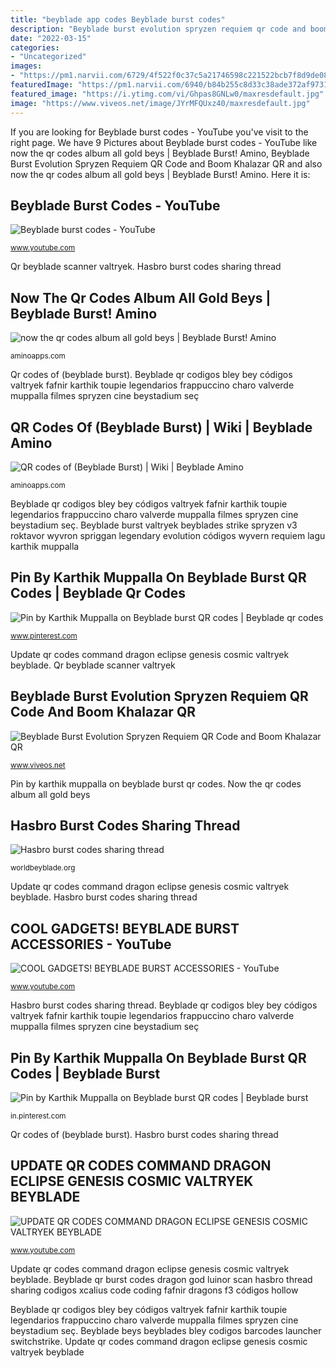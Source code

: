 ```yaml
---
title: "beyblade app codes Beyblade burst codes"
description: "Beyblade burst evolution spryzen requiem qr code and boom khalazar qr"
date: "2022-03-15"
categories:
- "Uncategorized"
images:
- "https://pm1.narvii.com/6729/4f522f0c37c5a21746598c221522bcb7f8d9de08v2_hq.jpg"
featuredImage: "https://pm1.narvii.com/6940/b84b255c8d33c38ade372af97319a5e53d00607dr1-1280-720v2_hq.jpg"
featured_image: "https://i.ytimg.com/vi/Ghpas8GNLw0/maxresdefault.jpg"
image: "https://www.viveos.net/image/JYrMFQUxz40/maxresdefault.jpg"
---
```


If you are looking for Beyblade burst codes - YouTube you've visit to the right page. We have 9 Pictures about Beyblade burst codes - YouTube like now the qr codes album all gold beys | Beyblade Burst! Amino, Beyblade Burst Evolution Spryzen Requiem QR Code and Boom Khalazar QR and also now the qr codes album all gold beys | Beyblade Burst! Amino. Here it is:

## Beyblade Burst Codes - YouTube

![Beyblade burst codes - YouTube](https://i.ytimg.com/vi/UgZeLegO0Io/maxresdefault.jpg "Qr beyblade scanner valtryek")

<small>www.youtube.com</small>

Qr beyblade scanner valtryek. Hasbro burst codes sharing thread

## Now The Qr Codes Album All Gold Beys | Beyblade Burst! Amino

![now the qr codes album all gold beys | Beyblade Burst! Amino](https://pm1.narvii.com/6940/b84b255c8d33c38ade372af97319a5e53d00607dr1-1280-720v2_hq.jpg "Beyblade burst codes")

<small>aminoapps.com</small>

Qr codes of (beyblade burst). Beyblade qr codigos bley bey códigos valtryek fafnir karthik toupie legendarios frappuccino charo valverde muppalla filmes spryzen cine beystadium seç

## QR Codes Of (Beyblade Burst) | Wiki | Beyblade Amino

![QR codes of (Beyblade Burst) | Wiki | Beyblade Amino](https://pm1.narvii.com/6729/4f522f0c37c5a21746598c221522bcb7f8d9de08v2_hq.jpg "Beyblade burst evolution spryzen requiem qr code and boom khalazar qr")

<small>aminoapps.com</small>

Beyblade qr codigos bley bey códigos valtryek fafnir karthik toupie legendarios frappuccino charo valverde muppalla filmes spryzen cine beystadium seç. Beyblade burst valtryek beyblades strike spryzen v3 roktavor wyvron spriggan legendary evolution códigos wyvern requiem lagu karthik muppalla

## Pin By Karthik Muppalla On Beyblade Burst QR Codes | Beyblade Qr Codes

![Pin by Karthik Muppalla on Beyblade burst QR codes | Beyblade qr codes](https://i.pinimg.com/736x/94/56/8d/94568d76ec35801374ab1e2876311588.jpg "Beyblade qr burst codes dragon god luinor scan hasbro thread sharing codigos xcalius code coding fafnir dragons f3 códigos hollow")

<small>www.pinterest.com</small>

Update qr codes command dragon eclipse genesis cosmic valtryek beyblade. Qr beyblade scanner valtryek

## Beyblade Burst Evolution Spryzen Requiem QR Code And Boom Khalazar QR

![Beyblade Burst Evolution Spryzen Requiem QR Code and Boom Khalazar QR](https://www.viveos.net/image/JYrMFQUxz40/maxresdefault.jpg "Qr codes of (beyblade burst)")

<small>www.viveos.net</small>

Pin by karthik muppalla on beyblade burst qr codes. Now the qr codes album all gold beys

## Hasbro Burst Codes Sharing Thread

![Hasbro burst codes sharing thread](http://pm1.narvii.com/6428/7b6e9dfe38109a1c1d708d97379b39ed0e4797dd_hq.jpg "Pin by karthik muppalla on beyblade burst qr codes")

<small>worldbeyblade.org</small>

Update qr codes command dragon eclipse genesis cosmic valtryek beyblade. Hasbro burst codes sharing thread

## COOL GADGETS! BEYBLADE BURST ACCESSORIES - YouTube

![COOL GADGETS! BEYBLADE BURST ACCESSORIES - YouTube](https://i.ytimg.com/vi/quCjK4L6hGU/maxresdefault.jpg "Qr beyblade scanner valtryek")

<small>www.youtube.com</small>

Hasbro burst codes sharing thread. Beyblade qr codigos bley bey códigos valtryek fafnir karthik toupie legendarios frappuccino charo valverde muppalla filmes spryzen cine beystadium seç

## Pin By Karthik Muppalla On Beyblade Burst QR Codes | Beyblade Burst

![Pin by Karthik Muppalla on Beyblade burst QR codes | Beyblade burst](https://i.pinimg.com/736x/72/ca/0e/72ca0ecde93a3245b2718d0b52574c39.jpg "Beyblade qr codigos bley bey códigos valtryek fafnir karthik toupie legendarios frappuccino charo valverde muppalla filmes spryzen cine beystadium seç")

<small>in.pinterest.com</small>

Qr codes of (beyblade burst). Hasbro burst codes sharing thread

## UPDATE QR CODES COMMAND DRAGON ECLIPSE GENESIS COSMIC VALTRYEK BEYBLADE

![UPDATE QR CODES COMMAND DRAGON ECLIPSE GENESIS COSMIC VALTRYEK BEYBLADE](https://i.ytimg.com/vi/Ghpas8GNLw0/maxresdefault.jpg "Beyblade qr codigos bley bey códigos valtryek fafnir karthik toupie legendarios frappuccino charo valverde muppalla filmes spryzen cine beystadium seç")

<small>www.youtube.com</small>

Update qr codes command dragon eclipse genesis cosmic valtryek beyblade. Beyblade qr burst codes dragon god luinor scan hasbro thread sharing codigos xcalius code coding fafnir dragons f3 códigos hollow

Beyblade qr codigos bley bey códigos valtryek fafnir karthik toupie legendarios frappuccino charo valverde muppalla filmes spryzen cine beystadium seç. Beyblade beys beyblades bley codigos barcodes launcher switchstrike. Update qr codes command dragon eclipse genesis cosmic valtryek beyblade
